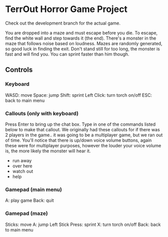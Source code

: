 TerrOut Horror Game Project
===========================

Check out the development branch for the actual game.

You are dropped into a maze and must escape before you die. To escape, find the white wall and step towards it (the end). There's a monster in the maze that follows noise based on loudness. Mazes are randomly generated, so good luck in finding the exit. Don't stand still for too long, the monster is fast and will find you. You can sprint faster than him though.


Controls
--------
### Keyboard
WASD: move
Space: jump
Shift: sprint
Left Click: turn torch on/off
ESC: back to main menu

### Callouts (only with keyboard)
Press Enter to bring up the chat box. Type in one of the commands listed below to make that callout. We originally had these callouts for if there was 2 players in the game.. it was going to be a multiplayer game, but we ran out of time. You'll notice that there is up/down voice volume buttons, again these were for multiplayer purposes, however the louder your voice volume is, the more likely the monster will hear it.
- run away
- over here
- watch out
- help

### Gamepad (main menu)
A: play game
Back: quit

### Gamepad (maze)
Sticks: move
A: jump
Left Stick Press: sprint
X: turn torch on/off
Back: back to main menu
